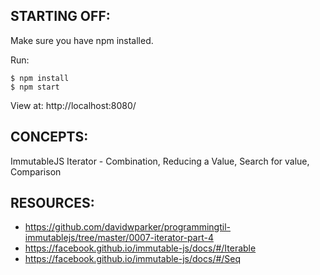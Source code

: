 ## STARTING OFF:

Make sure you have npm installed.

Run:
```
$ npm install
$ npm start
```

View at: http://localhost:8080/

## CONCEPTS:

ImmutableJS Iterator - Combination, Reducing a Value, Search for value, Comparison

## RESOURCES:

* https://github.com/davidwparker/programmingtil-immutablejs/tree/master/0007-iterator-part-4
* https://facebook.github.io/immutable-js/docs/#/Iterable
* https://facebook.github.io/immutable-js/docs/#/Seq

